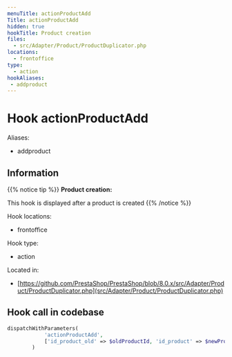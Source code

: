 ```yaml
---
menuTitle: actionProductAdd
Title: actionProductAdd
hidden: true
hookTitle: Product creation
files:
  - src/Adapter/Product/ProductDuplicator.php
locations:
  - frontoffice
type:
  - action
hookAliases:
 - addproduct
---
```


# Hook actionProductAdd

Aliases: 
 - addproduct



## Information

{{% notice tip %}}
**Product creation:** 

This hook is displayed after a product is created
{{% /notice %}}

Hook locations: 
  - frontoffice

Hook type: 
  - action

Located in: 
  - [https://github.com/PrestaShop/PrestaShop/blob/8.0.x/src/Adapter/Product/ProductDuplicator.php](src/Adapter/Product/ProductDuplicator.php)

## Hook call in codebase

```php
dispatchWithParameters(
            'actionProductAdd',
            ['id_product_old' => $oldProductId, 'id_product' => $newProductId, 'product' => $newProduct]
        )
```